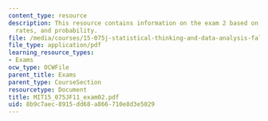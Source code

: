 ```yaml
---
content_type: resource
description: This resource contains information on the exam 2 based on total success
  rates, and probability.
file: /media/courses/15-075j-statistical-thinking-and-data-analysis-fall-2011/8b9c7aec8915dd68a866710e8d3e5029_MIT15_075JF11_exam02.pdf
file_type: application/pdf
learning_resource_types:
- Exams
ocw_type: OCWFile
parent_title: Exams
parent_type: CourseSection
resourcetype: Document
title: MIT15_075JF11_exam02.pdf
uid: 8b9c7aec-8915-dd68-a866-710e8d3e5029
---
```

